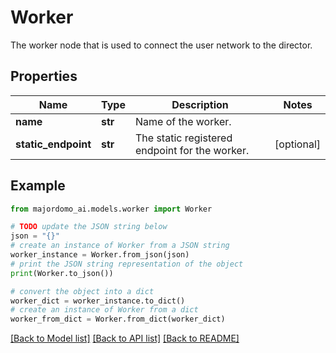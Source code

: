 # Worker

The worker node that is used to connect the user network to the director.

## Properties

Name | Type | Description | Notes
------------ | ------------- | ------------- | -------------
**name** | **str** | Name of the worker. | 
**static_endpoint** | **str** | The static registered endpoint for the worker. | [optional] 

## Example

```python
from majordomo_ai.models.worker import Worker

# TODO update the JSON string below
json = "{}"
# create an instance of Worker from a JSON string
worker_instance = Worker.from_json(json)
# print the JSON string representation of the object
print(Worker.to_json())

# convert the object into a dict
worker_dict = worker_instance.to_dict()
# create an instance of Worker from a dict
worker_from_dict = Worker.from_dict(worker_dict)
```
[[Back to Model list]](../README.md#documentation-for-models) [[Back to API list]](../README.md#documentation-for-api-endpoints) [[Back to README]](../README.md)



